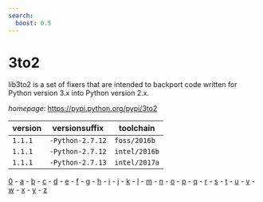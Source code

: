 ```yaml
---
search:
  boost: 0.5
---
```

# 3to2

lib3to2 is a set of fixers that are intended to backport code written for Python version 3.x  into Python version 2.x.

*homepage*: <https://pypi.python.org/pypi/3to2>

version | versionsuffix | toolchain
--------|---------------|----------
``1.1.1`` | ``-Python-2.7.12`` | ``foss/2016b``
``1.1.1`` | ``-Python-2.7.12`` | ``intel/2016b``
``1.1.1`` | ``-Python-2.7.13`` | ``intel/2017a``

[0](../0/index.md) - [a](../a/index.md) - [b](../b/index.md) - [c](../c/index.md) - [d](../d/index.md) - [e](../e/index.md) - [f](../f/index.md) - [g](../g/index.md) - [h](../h/index.md) - [i](../i/index.md) - [j](../j/index.md) - [k](../k/index.md) - [l](../l/index.md) - [m](../m/index.md) - [n](../n/index.md) - [o](../o/index.md) - [p](../p/index.md) - [q](../q/index.md) - [r](../r/index.md) - [s](../s/index.md) - [t](../t/index.md) - [u](../u/index.md) - [v](../v/index.md) - [w](../w/index.md) - [x](../x/index.md) - [y](../y/index.md) - [z](../z/index.md)

